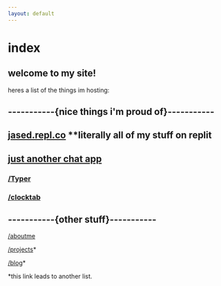 ```yaml
---
layout: default
---
```


# index

## welcome to my site!

heres a list of the things im hosting:

## **-----------{nice things i'm proud of}-----------**

## [jased.repl.co](https://jased.repl.co) **literally all of my stuff on replit

## [just another chat app](https://jaca.jased.repl.co)

### [/Typer](https://jased.xyz/typer)

### [/clocktab](https://jased.xyz/clocktab/)

## **-----------{other stuff}-----------**

[/aboutme](https://jased.xyz/aboutme)

[/projects](https://jased.xyz/projects)*

[/blog](https://jased.xyz/blog)*




*this link leads to another list.

